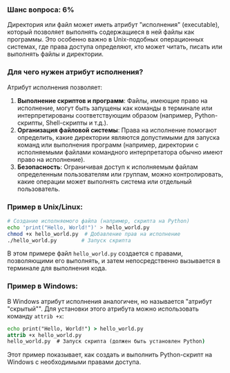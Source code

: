 ### Шанс вопроса: 6%

Директория или файл может иметь атрибут "исполнения" (executable), который позволяет выполнять содержащиеся в ней файлы как программы. Это особенно важно в Unix-подобных операционных системах, где права доступа определяют, кто может читать, писать или выполнять файлы и директории.

### Для чего нужен атрибут исполнения?

Атрибут исполнения позволяет:
1. **Выполнение скриптов и программ**: Файлы, имеющие право на исполнение, могут быть запущены как команды в терминале или интерпретированы соответствующим образом (например, Python-скрипты, Shell-скрипты и т.д.).
2. **Организация файловой системы**: Права на исполнение помогают определить, какие директории являются допустимыми для запуска команд или выполнения программ (например, директории с исполняемыми файлами командного интерпретатора обычно имеют право на исполнение).
3. **Безопасность**: Ограничивая доступ к исполняемым файлам определенным пользователям или группам, можно контролировать, какие операции может выполнять система или отдельный пользователь.

### Пример в Unix/Linux:
```sh
# Создание исполняемого файла (например, скрипта на Python)
echo 'print("Hello, World!")' > hello_world.py
chmod +x hello_world.py  # Добавление прав на исполнение
./hello_world.py        # Запуск скрипта
```
В этом примере файл `hello_world.py` создается с правами, позволяющими его выполнять, и затем непосредственно вызывается в терминале для выполнения кода.

### Пример в Windows:
В Windows атрибут исполнения аналогичен, но называется "атрибут "скрытый"". Для установки этого атрибута можно использовать команду `attrib +x`:
```cmd
echo print("Hello, World!") > hello_world.py
attrib +x hello_world.py
hello_world.py  # Запуск скрипта (должен быть установлен Python)
```
Этот пример показывает, как создать и выполнить Python-скрипт на Windows с необходимыми правами доступа.